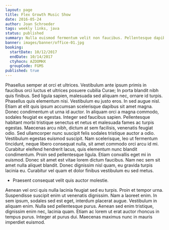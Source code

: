 ```yaml
---
layout: page
title: Flex Growth Music Show
date: 2016-05-24
author: Joan Schroeder
tags: weekly links, java
status: published
summary: Nulla euismod fermentum velit non faucibus. Pellentesque dapibus tellus.
banner: images/banner/office-01.jpg
booking:
  startDate: 10/12/2017
  endDate: 10/14/2017
  ctyhocn: AZOOMHX
  groupCode: FGMS
published: true
---
```

Phasellus semper at orci et ultrices. Vestibulum ante ipsum primis in faucibus orci luctus et ultrices posuere cubilia Curae; In porta blandit nibh quis finibus. Sed ligula sapien, malesuada sed aliquam nec, ornare id turpis. Phasellus quis elementum nisi. Vestibulum eu justo eros. In sed augue nisl. Etiam at elit quis ipsum accumsan scelerisque dapibus sit amet magna. Donec condimentum ut urna id auctor. In aliquam orci a magna commodo, sodales feugiat ex egestas. Integer sed faucibus sapien. Pellentesque habitant morbi tristique senectus et netus et malesuada fames ac turpis egestas. Maecenas arcu nibh, dictum at sem facilisis, venenatis feugiat odio. Sed ullamcorper nunc suscipit felis sodales tristique auctor a odio. Vestibulum egestas euismod suscipit.
Nam scelerisque, leo ut fermentum tincidunt, neque libero consequat nulla, sit amet commodo orci arcu id mi. Curabitur eleifend hendrerit lacus, quis elementum nunc blandit condimentum. Proin sed pellentesque ligula. Etiam convallis eget mi in euismod. Donec sit amet est vitae lorem dictum faucibus. Nam nec sem sit amet nulla aliquet blandit. Donec dignissim nisl quam, eu gravida turpis lacinia eu. Curabitur vel quam et dolor finibus vestibulum eu sed metus.

* Praesent consequat velit quis auctor molestie.

Aenean vel orci quis nulla lacinia feugiat sed eu turpis. Proin et tempor urna. Suspendisse suscipit enim ut venenatis dignissim. Nam a laoreet enim. In sem ipsum, sodales sed est eget, interdum placerat augue. Vestibulum in aliquam enim. Nulla sed pellentesque purus. Aenean sed enim tristique, dignissim enim nec, lacinia quam. Etiam ac lorem ut erat auctor rhoncus in tempus purus. Integer at purus dui. Maecenas maximus nunc in mauris imperdiet euismod.
